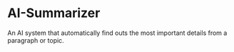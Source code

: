 # AI-Summarizer
An AI system that automatically find outs the most important details from a paragraph or topic.
